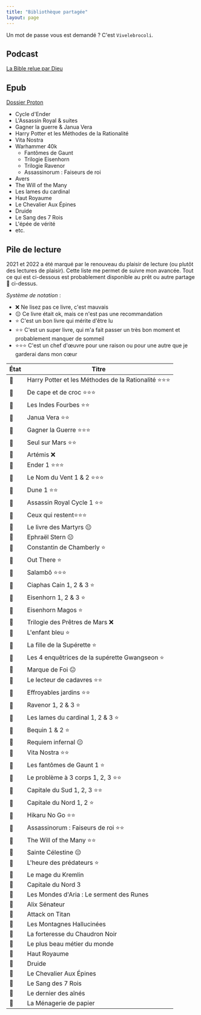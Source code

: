 ```yaml
---
title: "Bibliothèque partagée"
layout: page
---
```


Un mot de passe vous est demandé ? C'est `Vivelebrocoli`.

## Podcast

[La Bible relue par Dieu](https://drive.proton.me/urls/KPQH3SF69W#t6MjcUxgsenh)

## Epub

[Dossier Proton](https://drive.proton.me/urls/HVD02GVTVR#RN1gy6yDMbaQ)

- Cycle d'Ender
- L'Assassin Royal & suites
- Gagner la guerre & Janua Vera
- Harry Potter et les Méthodes de la Rationalité
- Vita Nostra
- Warhammer 40k
  - Fantômes de Gaunt
  - Trilogie Eisenhorn
  - Trilogie Ravenor
  - Assassinorum : Faiseurs de roi
- Avers
- The Will of the Many
- Les lames du cardinal
- Haut Royaume
- Le Chevalier Aux Épines 
- Druide
- Le Sang des 7 Rois
- L'épée de vérité 
- etc.

## Pile de lecture
2021 et 2022 a été marqué par le renouveau du plaisir de lecture (ou plutôt des lectures de plaisir). Cette liste me permet de suivre mon avancée. Tout ce qui est ci-dessous est probablement disponible au prêt ou autre partage 🏴 ci-dessus.

*Système de notation* :
- ❌ Ne lisez pas ce livre, c'est mauvais
- 😐  Ce livre était ok, mais ce n'est pas une recommandation 
- ⭐ C'est un bon livre qui mérite d'être lu
- ⭐⭐ C'est un super livre, qui m'a fait passer un très bon moment et probablement manquer de sommeil
- ⭐⭐⭐ C'est un chef d'œuvre pour une raison ou pour une autre que je garderai dans mon cœur 

État | Titre
---|---
📗 | Harry Potter et les Méthodes de la Rationalité ⭐⭐⭐
📗 | De cape et de croc ⭐⭐⭐
📗 | Les Indes Fourbes ⭐⭐
📗 | Janua Vera ⭐⭐
📗 | Gagner la Guerre ⭐⭐⭐
📗 | Seul sur Mars ⭐⭐
📗 | Artémis ❌
📗 | Ender 1 ⭐⭐⭐
📗 | Le Nom du Vent 1 & 2 ⭐⭐⭐
📗 | Dune 1 ⭐⭐ 
📗 | Assassin Royal Cycle 1 ⭐⭐
📗 | Ceux qui restent⭐⭐⭐ 
📗 | Le livre des Martyrs 😐
📗 | Ephraël Stern 😐
📗 | Constantin de Chamberly ⭐
📗 | Out There ⭐
📗 | Salambô ⭐⭐⭐
📗 | Ciaphas Cain 1, 2 & 3 ⭐
📗 | Eisenhorn 1, 2 & 3 ⭐
📗 | Eisenhorn Magos ⭐
📗 | Trilogie des Prêtres de Mars ❌
📗 | L'enfant bleu ⭐
📗 | La fille de la Supérette ⭐
📗 | Les 4 enquêtrices de la supérette Gwangseon ⭐
📗 | Marque de Foi 😐
📗 | Le lecteur de cadavres ⭐⭐
📗 | Effroyables jardins ⭐⭐
📗 | Ravenor 1, 2 & 3 ⭐
📗 | Les lames du cardinal 1, 2 & 3 ⭐
📗 | Bequin 1 & 2 ⭐
📗 | Requiem infernal 😐
📗 | Vita Nostra ⭐⭐
📗 | Les fantômes de Gaunt 1 ⭐
📗 | Le problème à 3 corps 1, 2, 3 ⭐⭐
📗 | Capitale du Sud 1, 2, 3 ⭐⭐
📗 | Capitale du Nord 1, 2 ⭐
📗 | Hikaru No Go ⭐⭐
📗 | Assassinorum : Faiseurs de roi ⭐⭐
📗 | The Will of the Many ⭐⭐
📖 | Sainte Célestine 😐
📖 | L'heure des prédateurs ⭐
📕 | Le mage du Kremlin
📕 | Capitale du Nord 3
📕 | Les Mondes d'Aria : Le serment des Runes
📕 | Alix Sénateur
📕 | Attack on Titan
📕 | Les Montagnes Hallucinées
📕 | La forteresse du Chaudron Noir
📕 | Le plus beau métier du monde
📕 | Haut Royaume
📕 | Druide
📕 | Le Chevalier Aux Épines
📕 | Le Sang des 7 Rois
📕 | Le dernier des aînés
📕 | La Ménagerie de papier
